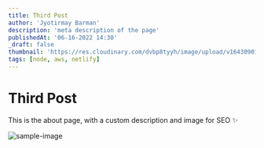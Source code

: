 ```yaml
---
title: Third Post
author: 'Jyotirmay Barman'
description: 'meta description of the page'
publishedAt: '06-16-2022 14:30'
_draft: false
thumbnail: 'https://res.cloudinary.com/dvbp8tyyh/image/upload/v1643090114/cld-sample.jpg'
tags: [node, aws, netlify]
---
```



# Third Post

This is the about page, with a custom description and image for SEO :sparkles:

![sample-image](https://res.cloudinary.com/dvbp8tyyh/image/upload/v1643090114/cld-sample.jpg)